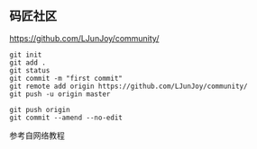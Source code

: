 ## 码匠社区
https://github.com/LJunJoy/community/
```shell
git init
git add .
git status
git commit -m "first commit"
git remote add origin https://github.com/LJunJoy/community/
git push -u origin master

git push origin
git commit --amend --no-edit
```
参考自网络教程